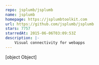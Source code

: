 ```yaml
---
repo: jsplumb/jsplumb
name: jsplumb
homepage: https://jsplumbtoolkit.com
url: https://github.com/jsplumb/jsplumb
stars: 7757
starredAt: 2015-06-06T03:09:53Z
description: |-
    Visual connectivity for webapps
---
```


[object Object]
